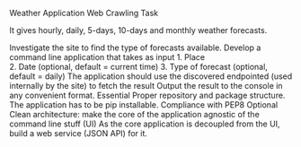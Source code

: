 Weather Application Web Crawling Task 
 
It gives hourly, daily, 5-days, 10-days and monthly weather forecasts. 
 
Investigate the site to find the type of forecasts available. 
Develop a command line application that takes as input 
	1. Place  
	2. Date (optional, default = current time) 
	3. Type of forecast (optional, default = daily) 
The application should use the discovered endpointed (used internally by the site) to fetch the result 
Output the result to the console in any convenient format. 
Essential 
	Proper repository and package structure. 
	The application has to be pip installable. 
	Compliance with PEP8 
Optional 
	Clean architecture: make the core of the application agnostic of the command line stuff (UI) 
	As the core application is decoupled from the UI, build a web service (JSON API) for it. 